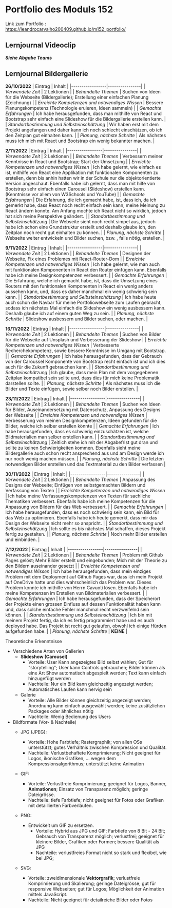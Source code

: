 # Portfolio des Moduls 152

Link zum Portfolio : https://leandrocarvalho200409.github.io/m152_portfolio/

## Lernjournal Videoclip <br />
***Siehe Abgabe Teams***

## Lernjournal Bildergallerie <br />

**26/10/2022**
| Eintrag | Inhalt |
|-----------------|----------------|
| *Verwendete Zeit* | 2 Lektionen |
| *Behandelte Themen* | Suchen von Ideen für die Webseite (Bildergallerie); Erstellung einer einfachen Planung (Zeichnung) |
| *Erreichte Kompetenzen und notwendiges Wissen* | Bessere Planungskompetenz (Technologie eruieren, Ideen sammeln) |
| *Gemachte Erfahrungen* | Ich habe herausgefunden, dass man mithilfe von React und Bootstrap sehr einfach eine Slideshow für die Bildergallerie erstellen kann. |
| *Standortbestimmung und Selbsteinschätzung* | Wir haben erst mit dem Projekt angefangen und daher kann ich noch schlecht einschätzen, ob ich den Zeitplan gut einhalten kann. |
| *Planung, nächste Schritte* | Als nächstes muss ich mich mit React und Bootstrap ein wenig bekannter machen. |

**2/11/2022**
| Eintrag | Inhalt |
|-----------------|----------------|
| *Verwendete Zeit* | 2 Lektionen |
| *Behandelte Themen* | Verbessern meiner Kenntnisse in React und Bootstrap; Start der Umsetzung |
| *Erreichte Kompetenzen und notwendiges Wissen* | Ich habe gelernt, wie einfach es ist, mithilfe von React eine Applikation mit funktionalen Komponenten zu erstellen, denn bis anhin hatten wir in der Schule nur die objektorientierte Version angeschaut. Ebenfalls habe ich gelernt, dass man mit hilfe von Bootstrap sehr einfach einen Carousel (Slideshow) erstellen kann. (Kenntnisse vor allem von W3Schools und YouTube) |
| *Gemachte Erfahrungen* | Die Erfahrung, die ich gemacht habe, ist, dass ich, da ich gemerkt habe, dass React noch recht einfach sein kann, meine Meinung zu React ändern konnte. Am Anfang mochte ich React nicht so wirklich, jedoch hat sich meine Perspektive geändert. |
| *Standortbestimmung und Selbsteinschätzung* | Die Webseite sieht noch recht simpel aus, jedoch habe ich schon eine Grundstruktur erstellt und deshalb glaube ich, den Zeitplan noch recht gut einhalten zu können. |
| *Planung, nächste Schritte* | Webseite weiter entwickeln und Bilder suchen, bzw. , falls nötig, erstellen. |

**9/11/2022**
| Eintrag | Inhalt |
|-----------------|----------------|
| *Verwendete Zeit* | 2 Lektionen |
| *Behandelte Themen* | Designen der Webseite, Fix eines Problemes mit React-Router-Dom |
| *Erreichte Kompetenzen und notwendiges Wissen* | Ich habe gelernt, wie man auch mit funktionalen Komponenten in React den Router einfügen kann. Ebenfalls habe ich meine Designkompetenzen verbessert. |
| *Gemachte Erfahrungen* | Die Erfahrung, welche ich gemacht habe, ist, dass die Umsetzung eines Routers mit den funktionalen Komponenten in React ein wenig anders aussehen kann, und, dass es daher manchmal ein wenig schwierig sein kann. |
| *Standortbestimmung und Selbsteinschätzung* | Ich habe heute auch schon die Navbar für meine Portfoliowebseite zum Laufen gebracht, sodass ich nächstes Mal einfach die Slideshow ein wenig ausbessern kann. Deshalb glaube ich auf einem guten Weg zu sein. |
| *Planung, nächste Schritte* | Slideshow ausbessern und Bilder suchen, oder machen. |

**16/11/2022**
| Eintrag | Inhalt |
|-----------------|----------------|
| *Verwendete Zeit* | 2 Lektionen |
| *Behandelte Themen* | Suchen von Bilder für die Webseite auf Unsplash und Verbesserung der Slideshow |
| *Erreichte Kompetenzen und notwendiges Wissen* | Verbesserte Recherchekompetenz, sowie bessere Kenntnisse im Umgang mit Bootstrap. |
| *Gemachte Erfahrungen* | Ich habe herausgefunden, dass der Gebrauch von der Caroussel Komponente von Bootstrap recht einfach ist und ich dies auch für die Zukunft gebrauchen kann. |
| *Standortbestimmung und Selbsteinschätzung* | Ich glaube, dass mein Plan mit dem vorgegebenen Zeitplan kompatibel sein sollte und, dass dies für mich keine Problematik darstellen sollte. |
| *Planung, nächste Schritte* | Als nächstes muss ich die Bilder und Texte einfügen, sowie selber noch Bilder erstellen. |

**23/11/2022**
| Eintrag | Inhalt |
|-----------------|----------------|
| *Verwendete Zeit* | 2 Lektionen |
| *Behandelte Themen* | Suchen von Ideen für Bilder, Auseinandersetzung mit Datenschutz, Anpassung des Designs der Webseite |
| *Erreichte Kompetenzen und notwendiges Wissen* | Verbesserung von meinen Designkompetenzen, Ideen gefunden für die Bilder, welche ich selber erstellen könnte |
| *Gemachte Erfahrungen* | Ich habe herausgefunden, dass es schwierig einzuschätzen ist, welche Bildmaterialien man selber erstellen kann. |
| *Standortbestimmung und Selbsteinschätzung* | Zeitlich stehe ich mit der Abgabefrist gut dran und sollte zu keinen Schwierigkeiten kommen. Ebenfalls sieht meine Bildergallerie auch schon recht ansprechend aus und am Design werde ich nur noch wenig machen müssen. |
| *Planung, nächste Schritte* | Die letzten notwendigen Bilder erstellen und das Textmaterial zu den Bilder verfassen |

**30/11/2022**
| Eintrag | Inhalt |
|-----------------|----------------|
| *Verwendete Zeit* | 2 Lektionen |
| *Behandelte Themen* | Anpassung des Designs der Webseite; Einfügen von selbstgemachten Bildern und Verfassung von Texten |
| *Erreichte Kompetenzen und notwendiges Wissen* | Ich habe meine Verfassungskompetenzen von Texten für sachliche Thematiken verbessert. Ebenfalls habe ich meine Kompetenzen für die Anpassung von Bildern für das Web verbessert. |
| *Gemachte Erfahrungen* | Ich habe herausgefunden, dass es noch schwierig sein kann, ein Bild für das Web zu optimieren. Ebenfalls habe ich heute gemerkt, dass mir das Design der Webseite nicht mehr so anspricht. |
| *Standortbestimmung und Selbsteinschätzung* | Ich sollte es bis nächstes Mal schaffen, dieses Projekt fertig zu gestalten. |
| *Planung, nächste Schritte* | Noch mehr Bilder erstellen und einbinden. |

**7/12/2022**
| Eintrag | Inhalt |
|-----------------|----------------|
| *Verwendete Zeit* | 2 Lektionen |
| *Behandelte Themen* | Problem mit Github Pages gelöst; Mehr Bilder erstellt und eingebunden; Mich mit der Theorie zu den Bildern auseinander gesetzt |
| *Erreichte Kompetenzen und notwendiges Wissen* | Ich habe herausgefunden, dass mein einziges Problem mit dem Deployment auf Github Pages war, dass ich mein Projekt auf OneDrive hatte und dies wahrscheinlich das Problem war. Dieses Problem konnte ich mithilfe von Herrn Cavuoti lösen. Ebenfalls habe ich meine Kompetenzen im Erstellen vun Bildmaterialien verbessert. |
| *Gemachte Erfahrungen* | Ich habe herausgefunden, dass der Speicherort der Projekte einen grossen Einfluss auf dessen Funktionalität haben kann und, dass solche einfache Fehler manchmal recht verzweifelnd sein können. |
| *Standortbestimmung und Selbsteinschätzung* | Ich bin mit meinem Projekt fertig, da ich es fertig programmiert habe und es auch deployed habe. Das Projekt ist recht gut gelaufen, obwohl ich einige Hürden aufgefunden habe. |
| *Planung, nächste Schritte* | **KEINE** |

Theoretische Erkenntnisse
- Verschiedene Arten von Gallerien
   - **Slideshow (Carousel)**
      - Vorteile: User Kann angezeigtes Bild selbst wählen; Gut für "storytelling"; User kann Controls gebrauchen; Bilder können als eine Art Show automatisch abgespielt werden; Text kann einfach hinzugefügt werden
      - Nachteile: Nur ein Bild kann gleichzeitig angezeigt werden; Automatisches Laufen kann nervig sein
   - Galerie
      - Vorteile: Alle Bilder können gleichzeitig angezeigt werden; Anordnung kann einfach ausgewählt werden; keine zusätzlichen Packages oder ähnliches nötig
      - Nachteile: Wenig Bedienung des Users
- Bildformate (Vor- & Nachteile)
  - JPG (JPEG):
      - Vorteile: Hohe Farbtiefe; Rastergraphik; von allen OSs unterstützt; gutes Verhältnis zwischen Kompression und Qualität.
      - Nachteile: Verlustbehaftete Komprimierung; Nicht geeignet für Logos, ikonische Grafiken, ... wegen dem Kompressionsalgorithmus; unterstützt keine Animation
  - GIF:
      - Vorteile: Verlustfreie Komprimierung; geeignet für Logos, Banner, **Animationen**; Einsatz von Transparenz möglich; geringe Dateigrösse.
      - Nachteile: tiefe Farbtiefe; nicht geeignet für Fotos oder Grafiken mit detaillierten Farbverläufen.
  - PNG:
    - Entwickelt um GIF zu ersetzen.
      - Vorteile: Hybrid aus JPG und GIF; Farbtiefe von 8 Bit - 24 Bit; Gebrauch von Transparenz möglich; verlustfrei; geeignet für kleinere Bilder, Grafiken oder Formen; bessere Qualität als JPG
      - Nachteile: verlustfreies Format nicht so stark und flexibel, wie bei JPG; 
  
  - SVG:
      - Vorteile: zweidimensionale **Vektorgrafik**; verlustfreie Komprimierung und Skalierung; geringe Dateigrösse; gut für responsive Webseiten; gut für Logos; Möglichkeit der Animation mittels JavaScript.
      - Nachteile: Nicht geeignet für detailreiche Bilder oder Fotos
